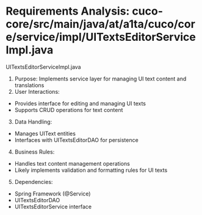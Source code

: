 # Requirements Analysis: cuco-core/src/main/java/at/a1ta/cuco/core/service/impl/UITextsEditorServiceImpl.java

UITextsEditorServiceImpl.java
1. Purpose: Implements service layer for managing UI text content and translations
2. User Interactions:
- Provides interface for editing and managing UI texts
- Supports CRUD operations for text content
3. Data Handling:
- Manages UIText entities
- Interfaces with UITextsEditorDAO for persistence
4. Business Rules:
- Handles text content management operations
- Likely implements validation and formatting rules for UI texts
5. Dependencies:
- Spring Framework (@Service)
- UITextsEditorDAO
- UITextsEditorService interface